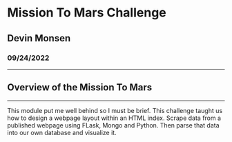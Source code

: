 # Mission To Mars Challenge
## Devin Monsen
### 09/24/2022
---
## Overview of the Mission To Mars ##
---
This module put me well behind so I must be brief. This challenge taught us how to design a webpage layout within an HTML index. Scrape data from a published webpage using FLask, Mongo and Python. Then parse that data into our own database and visualize it. 
